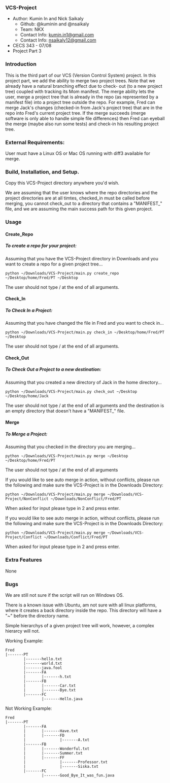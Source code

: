 ### VCS-Project
* Author: Kumin In and Nick Saikaly
  * Github: @kuminin and @nsaikaly
  * Team: NKX
  * Contact Info: kumin.in1@gmail.com
  * Contact Info: nsaikaly12@gmail.com
* CECS 343 - 07/08
* Project Part 3

### Introduction
This is the third part of our VCS (Version Control System) project. In this project part, we add the ability to merge two project trees. Note that we already have a natural branching effect due to check- out (to a new project tree) coupled with tracking its Mom manifest.
The merge ability lets the user, merge a project tree that is already in the repo (as represented by a manifest file) into a project tree outside the repo.
For example, Fred can merge Jack's changes (checked-in from Jack's project tree) that are in the repo into Fred's current project tree. If the merge succeeds (merge software is only able to handle simple file differences) then Fred can eyeball the merge (maybe also run some tests) and check-in his resulting project tree.


### External Requirements:
User must have a Linux OS or Mac OS running with diff3 available for merge.

### Build, Installation, and Setup.
Copy this VCS-Project directory anywhere you'd wish.

We are assuming that the user knows where the repo directories and the project directories are at all timtes, checked_in must be called before merging, you cannot check_out to a directory that contains a "MANIFEST_" file, and we are assuming the main success path for this given project.

### Usage
#### Create_Repo
##### To create a repo for your project:
Assuming that you have the VCS-Project directory in Downloads and you want to create a repo for a given project tree...
```
python ~/Downloads/VCS-Project/main.py create_repo ~/Desktop/home/Fred/PT ~/Desktop
```
The user should not type / at the end of all arguments.

#### Check_In
##### To Check In a Project:
Assuming that you have changed the file in Fred and you want to check in...
```
python ~/Downloads/VCS-Project/main.py check_in ~/Desktop/home/Fred/PT ~/Desktop
```
The user should not type / at the end of all arguments.

#### Check_Out
##### To Check Out a Project to a new destination:
Assuming that you created a new directory of Jack in the home directory...
```
python ~/Downloads/VCS-Project/main.py check_out ~/Desktop ~/Desktop/home/Jack
```
The user should not type / at the end of all arguments and the destination is an empty directory that doesn't have a "MANIFEST_" file.

#### Merge
##### To Merge a Project:
Assuming that you checked in the directory you are merging...
```
python ~/Downloads/VCS-Project/main.py merge ~/Desktop ~/Desktop/home/Fred/PT
```
The user should not type / at the end of all arguments

If you would like to see auto merge in action, without conflicts, please run the following and make sure the VCS-Project is in the Downloads Directory:
```
python ~/Downloads/VCS-Project/main.py merge ~/Downloads/VCS-Project/NonConflict ~/Downloads/NonConflict/Fred/PT
```
When asked for input please type in 2 and press enter.

If you would like to see auto merge in action, without conflicts, please run the following and make sure the VCS-Project is in the Downloads Directory:
```
python ~/Downloads/VCS-Project/main.py merge ~/Downloads/VCS-Project/Conflict ~/Downloads/Conflict/Fred/PT
```
When asked for input please type in 2 and press enter.

### Extra Features
None

### Bugs
We are still not sure if the script will run on Windows OS.

There is a known issue with Ubuntu, am not sure with all linux platforms, where it creates a back directory inside the repo. This directory will have a "~" before the directory name.

Simple hierarchys of a given project tree will work, however, a complex hierarcy will not.

Working Example:
```
Fred
|-------PT
        |-------hello.txt
        |-------world.txt
        |-------java.fool
        |-------FA
        |       |-------h.txt
        |-------FB
        |       |-------Car.txt
        |       |-------Bye.txt
        |-------FC
                |-------Hello.java
```

Not Working Example:
```
Fred
|-------PT
        |-------FA
        |       |-------Have.txt
        |       |-------FD
        |               |-------A.txt
        |-------FB
        |       |-------Wonderful.txt
        |       |-------Summer.txt
        |       |-------FF
        |               |-------Professor.txt
        |               |-------Siska.txt
        |-------FC
                |-------Good_Bye_It_was_fun.java
```